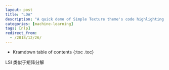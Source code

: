 ```yaml
---
layout: post
title: "LDA"
description: "A quick demo of Simple Texture theme's code highlighting features"
categories: [machine-learning]
tags: [nlp]
redirect_from:
  - /2018/12/26/
---
```


* Kramdown table of contents
{:toc .toc}

LSI
类似于矩阵分解
